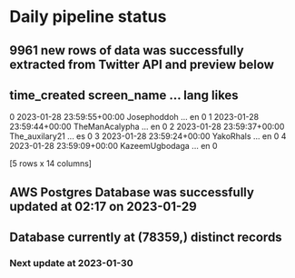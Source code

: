 # Daily pipeline status
## 9961 new rows of data was successfully extracted from Twitter API and preview below
##                time_created     screen_name  ... lang likes
0 2023-01-28 23:59:55+00:00     Josephoddoh  ...   en     0
1 2023-01-28 23:59:44+00:00  TheManAcalypha  ...   en     0
2 2023-01-28 23:59:37+00:00  The_auxilary21  ...   es     0
3 2023-01-28 23:59:24+00:00       YakoRhals  ...   en     0
4 2023-01-28 23:59:09+00:00  KazeemUgbodaga  ...   en     0

[5 rows x 14 columns]
## AWS Postgres Database was successfully updated at  02:17 on 2023-01-29
## Database currently at (78359,) distinct records
### Next update at 2023-01-30
